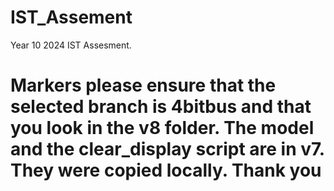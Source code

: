 # IST_Assement
Year 10 2024 IST Assesment.
# Markers please ensure that the selected branch is 4bitbus and that you look in the v8 folder. The model and the clear_display script are in v7. They were copied locally. Thank you
